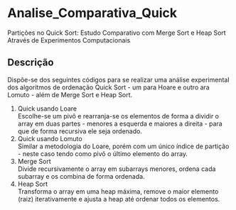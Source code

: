 # Analise_Comparativa_Quick
Partições no Quick Sort: Estudo Comparativo com Merge Sort e Heap Sort Através de Experimentos Computacionais

## Descrição
Dispõe-se dos seguintes códigos para se realizar uma análise experimental dos algoritmos de ordenação Quick Sort - um para Hoare e outro ara Lomuto - além de Merge Sort e Heap Sort.
1. Quick usando Loare <br>
   Escolhe-se um pivô e rearranja-se os elementos de forma a dividir o array em duas partes - menores a esquerda e maiores a direita - para que de forma recursiva ele seja ordenado.
2. Quick usando Lomuto <br>
   Similar a metodologia do Loare, porém com um único índice de partição - neste caso tendo como pivô o último elemento do array.
3. Merge Sort <br>
   Divide recursivamente o array em subarrays menores, ordena cada subarray e os combina de forma ordenada. 
4. Heap Sort <br>
   Transforma o array em uma heap máxima, remove o maior elemento (raiz) iterativamente e ajusta a heap até ordenar todos os elementos.

